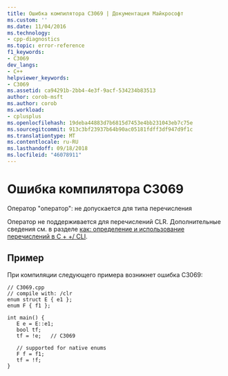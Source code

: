 ```yaml
---
title: Ошибка компилятора C3069 | Документация Майкрософт
ms.custom: ''
ms.date: 11/04/2016
ms.technology:
- cpp-diagnostics
ms.topic: error-reference
f1_keywords:
- C3069
dev_langs:
- C++
helpviewer_keywords:
- C3069
ms.assetid: ca94291b-2bb4-4e3f-9acf-534234b83513
author: corob-msft
ms.author: corob
ms.workload:
- cplusplus
ms.openlocfilehash: 19deba44883d7b6815d7453e4bb231043eb7c75e
ms.sourcegitcommit: 913c3bf23937b64b90ac05181fdff3df947d9f1c
ms.translationtype: MT
ms.contentlocale: ru-RU
ms.lasthandoff: 09/18/2018
ms.locfileid: "46078911"
---
```

# <a name="compiler-error-c3069"></a>Ошибка компилятора C3069

Оператор "оператор": не допускается для типа перечисления

Оператор не поддерживается для перечислений CLR.  Дополнительные сведения см. в разделе [как: определение и использование перечислений в C + +/ CLI](../../dotnet/how-to-define-and-consume-enums-in-cpp-cli.md).

## <a name="example"></a>Пример

При компиляции следующего примера возникнет ошибка C3069:

```
// C3069.cpp
// compile with: /clr
enum struct E { e1 };
enum F { f1 };

int main() {
   E e = E::e1;
   bool tf;
   tf = !e;   // C3069

   // supported for native enums
   F f = f1;
   tf = !f;
}
```